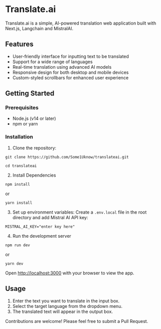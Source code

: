 # Translate.ai

Translate.ai is a simple, AI-powered translation web application built with Next.js, Langchain and MistralAI.

## Features

- User-friendly interface for inputting text to be translated
- Support for a wide range of languages
- Real-time translation using advanced AI models
- Responsive design for both desktop and mobile devices
- Custom-styled scrollbars for enhanced user experience

## Getting Started

### Prerequisites

- Node.js (v14 or later)
- npm or yarn

### Installation

1. Clone the repository:
```
git clone https://github.com/Some1Uknow/translateai.git
```

```
cd translateai
```

2. Install Dependencies

``` 
npm install
```

or

```
yarn install
```

3. Set up environment variables:
Create a `.env.local` file in the root directory and add Mistral AI API key:
```
MISTRAL_AI_KEY="enter key here"
```

4. Run the development server 

```
npm run dev
```
or
```
yarn dev
```
Open [http://localhost:3000](http://localhost:3000) with your browser to view the app.

## Usage

1. Enter the text you want to translate in the input box.
2. Select the target language from the dropdown menu.
3. The translated text will appear in the output box.

Contributions are welcome! Please feel free to submit a Pull Request.

